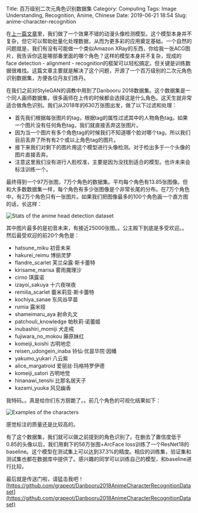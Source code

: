Title: 百万级别二次元角色识别数据集
Category: Computing
Tags: Image Understanding, Recognition, Anime, Chinese
Date: 2019-06-21 18:54
Slug: anime-character-recognition

在[上一篇文章](/anime-head-detection.html)里，我们做了一个效果不错的动漫头像检测模型。这个模型本身并不复杂，但它可以帮助批量化处理数据，从而为更多彩的应用奠定基础。一个自然的问题就是，我们有没有可能做一个类似Amazon XRay的东西，你给我一张ACG图片，我告诉你这是哪部番里面的哪个角色？这样的模型本身并不复杂，现成的face detection - alignment - recognition的框架可以轻松搞定。但关键是训练数据很难找。这篇文章主要就是解决了这个问题，开源了一个百万级别的二次元角色识别数据集，方便各位丹友们炼丹。

在我们之前对StyleGAN的调教中用到了Danbooru 2018数据集。这个数据集是一个同人画师数据集，很多画师在上传的时候都会选择这是什么角色。这天生就非常适合做角色识别。我们从2018年的630万张图出发，做了以下过滤和处理：

* 首先我们根据每张图片的tag，根据tag的属性过滤其中的人物角色tag。如果一个图片没有任何角色tag，我们就直接丢弃这张图片。
* 因为当一个图片有多个角色tag的时候我们不知道哪个脸对哪个tag，所以我们目前丢弃了所有有2个或以上角色tag的图片。
* 接下来我们对剩下的图片用这个模型进行头像检测。对于检出多于一个头像的图片直接丢弃。
* 注意这里我们没有进行人脸校准，主要是因为没找到适合的模型。也许未来会标注训练一个。

最终得到一个97万张图，7万个角色的数据集。平均每个角色有13.85张图像。但和大多数数据集一样，每个角色有多少张图像是个非常长尾的分布。在7万个角色中，有2万个角色只有一张图片。如果我们把图像最多的100个角色画一个直方图的话，长这样：

![Stats of the anime head detection dataset](/images/anime-character-recognition-stats.png)

其中图片最多的是初音未来，有接近25000张图。。公主殿下到底是多受欢迎。。然后最受欢迎的前20个角色是：

* hatsune_miku 初音未来
* hakurei_reimu 博丽灵梦
* flandre_scarlet 芙兰朵露·斯卡蕾特
* kirisame_marisa 雾雨魔理沙
* cirno 琪露诺
* izayoi_sakuya 十六夜咲夜
* remilia_scarlet 蕾米莉亚·斯卡蕾特
* kochiya_sanae 东风谷早苗
* rumia 露米娅
* shameimaru_aya 射命丸文
* patchouli_knowledge 帕秋莉·诺蕾姬
* inubashiri_momiji 犬走椛
* fujiwara_no_mokou 藤原妹红
* komeiji_koishi 古明地恋
* reisen_udongein_inaba 铃仙·优昙华院·因幡
* yakumo_yukari 八云紫
* alice_margatroid 爱丽丝·玛格特罗伊德
* komeiji_satori 古明地觉
* hinanawi_tenshi 比那名居天子
* kazami_yuuka 风见幽香

我特码。。真是给你们东方厨跪了。。前几个角色的可视化结果如下：

![Examples of the characters](/images/anime-character-recognition-examples.jpg)

感觉标注的质量还是比较高的。

有了这个数据集，我们就可以做之前提到的角色识别了。在删去了置信度低于0.85的头像以后，我们用剩下的56万张图+ArcFace loss训练了一个ResNet18的baseline。这个模型在测试集上可以达到37.3%的精度。相应的训练集，验证集和测试集也都在数据库中提供了。感兴趣的同学可以训练自己的模型，和baseline进行比较。

最后就是传送门啦，请猛击我吧！
[https://github.com/grapeot/Danbooru2018AnimeCharacterRecognitionDataset](https://github.com/grapeot/Danbooru2018AnimeCharacterRecognitionDataset)